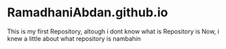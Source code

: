 # RamadhaniAbdan.github.io
This is my first Repository, altough i dont know what is Repository is
Now, i knew a little about what repository is
nambahin